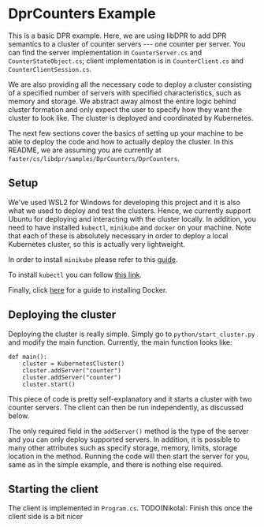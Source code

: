 # DprCounters Example

This is a basic DPR example. Here, we are using libDPR to add DPR semantics to a cluster of counter servers --- one
counter per server. You can find the server implementation in `CounterServer.cs` and `CounterStateObject.cs`;
client implementation is in `CounterClient.cs` and `CounterClientSession.cs`.

We are also providing all the necessary code to deploy a cluster consisting of a specified number of servers 
with specified characteristics, such as memory and storage. We abstract away almost the entire logic behind cluster
formation and only expect the user to specify how they want the cluster to look like. The cluster is deployed and
coordinated by Kubernetes.

The next few sections cover the basics of setting up your machine to be able to deploy the code and how to actually
deploy the cluster. In this README, we are assuming you are currently at `faster/cs/libdpr/samples/DprCounters/DprCounters`.

## Setup

We've used WSL2 for Windows for developing this project and it is also what we used to deploy and test the clusters.
Hence, we currently support Ubuntu for deploying and interacting with the cluster locally. In addition, you need to
have installed `kubectl`, `minikube` and `docker` on your machine. Note that each of these is absolutely necessary
in order to deploy a local Kubernetes cluster, so this is actually very lightweight.

In order to install `minikube` please refer to this [guide](https://minikube.sigs.k8s.io/docs/start/.).

To install `kubectl` you can follow [this link](https://kubernetes.io/docs/tasks/tools/install-kubectl-linux/).

Finally, click [here](https://www.simplilearn.com/tutorials/docker-tutorial/how-to-install-docker-on-ubuntu) for a 
guide to installing Docker.

## Deploying the cluster

Deploying the cluster is really simple. Simply go to `python/start_cluster.py` and modify the main function. Currently,
the main function looks like:

```
def main():
    cluster = KubernetesCluster()
    cluster.addServer("counter")
    cluster.addServer("counter")
    cluster.start()
```

This piece of code is pretty self-explanatory and it starts a cluster with two counter servers. The client can then be
run independently, as discussed below.

The only required field in the `addServer()` method is the type of the server and you can only deploy supported servers.
In addition, it is possible to many other attributes such as specify storage, memory, limits, storage location in the method.
Running the code will then start the server for you, same as in the simple example, and there is nothing else required.

## Starting the client

The client is implemented in `Program.cs`. TODO(Nikola): Finish this once the client side is a bit nicer